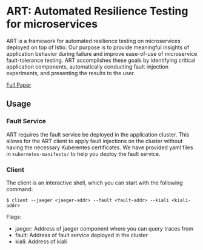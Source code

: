 # ART: Automated Resilience Testing for microservices

ART is a framework for automated resilience testing on microservices deployed on top of Istio. Our purpose is to provide meaningful insights of application behavior during failure and improve ease-of-use of microservice fault-tolerance testing. ART accomplishes these goals by identifying critical application components, automatically conducting fault-injection experiments, and presenting the results to the user.


[Full Paper](./static/paper.pdf)

## Usage

### Fault Service
ART requires the fault service be deployed in the application cluster.
This allows for the ART client to apply fault injections on the cluster without having the necessary
Kuberentes certificates. We have provided yaml files in ```kubernetes-manifests/``` to help you deploy
the fault service.

### Client
The client is an interactive shell, which you can start with the following command:
```shell script
$ client --jaeger <jaeger-addr> --fault <fault-addr> --kiali <kiali-addr>
```
Flags:
- jaeger: Address of jaeger component where you can query traces from
- fault: Address of fault service deployed in the cluster
- kiali: Address of kiali